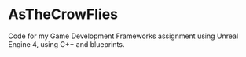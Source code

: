 # AsTheCrowFlies
Code for my Game Development Frameworks assignment using Unreal Engine 4, using C++ and blueprints.
